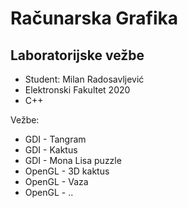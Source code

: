 # Računarska Grafika 
## Laboratorijske vežbe

  * Student: Milan Radosavljević
  * Elektronski Fakultet 2020
  * C++


Vežbe:
  
* GDI - Tangram
* GDI - Kaktus 
* GDI - Mona Lisa puzzle
* OpenGL - 3D kaktus
* OpenGL - Vaza
* OpenGL - ..
